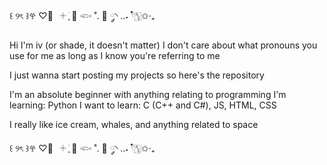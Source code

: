 ꒰ ୨ৎ ꒱𖣂 ♡⃕⠀𓇬 ׂ ֢🪸 𓆟  ˚. 🫧  ༘◝ ..˖ 𓍢ִ໋🀦✩‧₊

Hi I'm iv (or shade, it doesn't matter)
I don't care about what pronouns you use for me as long as I know you're referring to me

I just wanna start posting my projects so here's the repository

I'm an absolute beginner with anything relating to programming
I'm learning: Python
I want to learn: C (C++ and C#), JS, HTML, CSS

I really like ice cream, whales, and anything related to space

꒰ ୨ৎ ꒱𖣂 ♡⃕⠀𓇬 ׂ ֢🪸 𓆟  ˚. 🫧  ༘◝ ..˖ 𓍢ִ໋🀦✩‧₊
